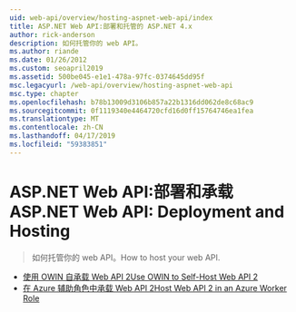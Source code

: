 ```yaml
---
uid: web-api/overview/hosting-aspnet-web-api/index
title: ASP.NET Web API:部署和托管的 ASP.NET 4.x
author: rick-anderson
description: 如何托管你的 web API。
ms.author: riande
ms.date: 01/26/2012
ms.custom: seoapril2019
ms.assetid: 500be045-e1e1-478a-97fc-0374645dd95f
msc.legacyurl: /web-api/overview/hosting-aspnet-web-api
msc.type: chapter
ms.openlocfilehash: b78b13009d3106b857a22b1316dd062de8c68ac9
ms.sourcegitcommit: 0f1119340e4464720cfd16d0ff15764746ea1fea
ms.translationtype: MT
ms.contentlocale: zh-CN
ms.lasthandoff: 04/17/2019
ms.locfileid: "59383851"
---
```

# <a name="aspnet-web-api-deployment-and-hosting"></a><span data-ttu-id="3f7ff-103">ASP.NET Web API:部署和承载</span><span class="sxs-lookup"><span data-stu-id="3f7ff-103">ASP.NET Web API: Deployment and Hosting</span></span>

> <span data-ttu-id="3f7ff-104">如何托管你的 web API。</span><span class="sxs-lookup"><span data-stu-id="3f7ff-104">How to host your web API.</span></span>


- [<span data-ttu-id="3f7ff-105">使用 OWIN 自承载 Web API 2</span><span class="sxs-lookup"><span data-stu-id="3f7ff-105">Use OWIN to Self-Host Web API 2</span></span>](use-owin-to-self-host-web-api.md)
- [<span data-ttu-id="3f7ff-106">在 Azure 辅助角色中承载 Web API 2</span><span class="sxs-lookup"><span data-stu-id="3f7ff-106">Host Web API 2 in an Azure Worker Role</span></span>](host-aspnet-web-api-in-an-azure-worker-role.md)
